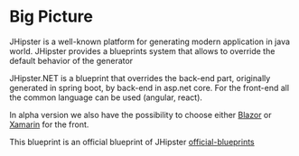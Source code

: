 # Big Picture 

JHipster is a well-known platform for generating modern application in java world.
JHipster provides a blueprints system that allows to override the default behavior of the generator 

JHipster.NET is a blueprint that overrides the back-end part, originally generated in spring boot, by back-end in asp.net core. For the front-end all the common language can be used (angular, react). 

In alpha version we also have the possibility to choose either [Blazor](https://github.com/jhipster/jhipster-dotnetcore/issues/165) or [Xamarin](https://github.com/jhipster/jhipster-dotnetcore/issues/488) for the front.

This blueprint is an official blueprint of JHipster [official-blueprints](https://www.jhipster.tech/modules/official-blueprints/)